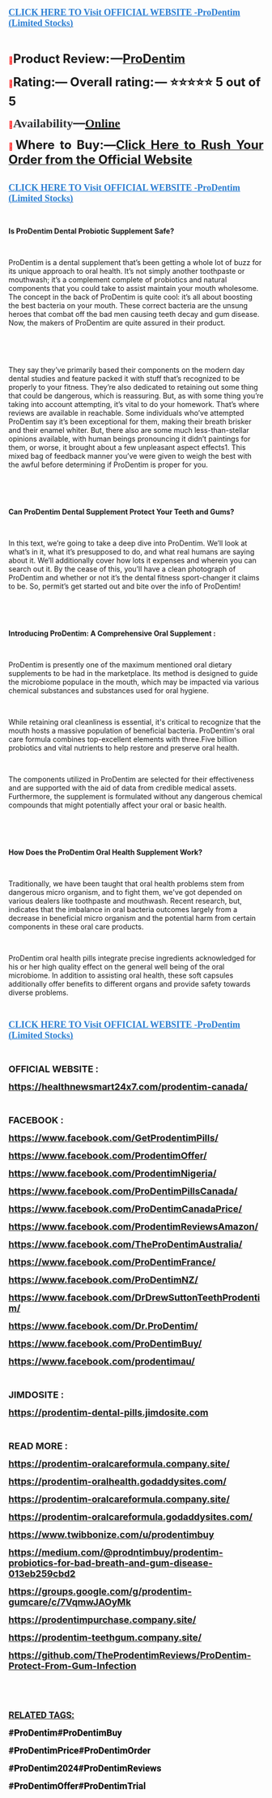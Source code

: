 <p align="left"><strong><a href="https://healthnewsmart24x7.com/prodentim-canada-buy/" target="_blank"><span style="color: #2b7ed2;"><span style="font-family: source-serif-pro, Georgia, Cambria, 'Times New Roman', Times, serif;"><span style="font-size: large;"><span lang="en-US"><u>CLICK HERE TO Visit OFFICIAL WEBSITE -ProDentim (Limited Stocks)</u></span></span></span></span></a></strong></p>
<p>&nbsp;</p>
<p align="justify"><span style="color: #ff0000;">📣</span><span style="font-size: x-large;"><span lang="en-US"><strong>Product Review: &mdash;</strong></span></span><a href="https://www.facebook.com/GetProdentimPills/" target="_blank"><span style="font-size: x-large;"><span lang="en-US"><strong>ProDentim </strong></span></span></a></p>
<p><span style="color: #ff0000;">📣</span><span style="font-size: x-large;"><span lang="en-US"><strong>Rating:&mdash; Overall rating: &mdash; ⭐⭐⭐⭐⭐ 5 out of 5</strong></span></span></p>
<p><strong><span style="color: #ff0000;">📣</span></strong><strong><span style="color: #323335;"><span style="font-family: 'PT Serif', serif;"><span style="font-size: x-large;"><span lang="en-US"><strong>Availability</strong></span></span></span></span></strong><strong><span style="color: #323335;"><span style="font-size: x-large;">&mdash;</span></span></strong><strong><a href="https://www.facebook.com/ProdentimOffer/" target="_blank"><span style="font-family: 'PT Serif', serif;"><span style="font-size: x-large;"><span lang="en-US"><u><strong>Online</strong></u></span></span></span></a></strong></p>
<p align="justify"><span style="color: #ff0000;">📣</span><span style="font-size: x-large;"><span lang="en-US"><strong>Where to Buy:&mdash;</strong></span></span><a href="https://www.facebook.com/ProdentimNigeria/"><span style="font-size: x-large;"><strong>Click Here to Rush Your Order from the Official Website</strong></span></a></p>
<p><br /> <strong><a href="https://www.facebook.com/ProDentimPillsCanada/" target="_blank"><span style="color: #2b7ed2;"><span style="font-family: source-serif-pro, Georgia, Cambria, 'Times New Roman', Times, serif;"><span style="font-size: large;"><span lang="en-US"><u><strong>CLICK HERE TO Visit OFFICIAL WEBSITE -ProDentim (Limited Stocks)</strong></u></span></span></span></span></a></strong></p>
<p>&nbsp;</p>
<p><strong>Is ProDentim Dental Probiotic Supplement Safe?</strong></p>
<p>&nbsp;</p>
<p>ProDentim is a dental supplement that&rsquo;s been getting a whole lot of buzz for its unique approach to oral health. It&rsquo;s not simply another toothpaste or mouthwash; it&rsquo;s a complement complete of probiotics and natural components that you could take to assist maintain your mouth wholesome. The concept in the back of ProDentim is quite cool: it&rsquo;s all about boosting the best bacteria on your mouth. These correct bacteria are the unsung heroes that combat off the bad men causing teeth decay and gum disease. Now, the makers of ProDentim are quite assured in their product.</p>
<p>&nbsp;</p>
<p>&nbsp;</p>
<p>They say they&rsquo;ve primarily based their components on the modern day dental studies and feature packed it with stuff that&rsquo;s recognized to be properly to your fitness. They&rsquo;re also dedicated to retaining out some thing that could be dangerous, which is reassuring. But, as with some thing you&rsquo;re taking into account attempting, it&rsquo;s vital to do your homework. That&rsquo;s where reviews are available in reachable. Some individuals who&rsquo;ve attempted ProDentim say it&rsquo;s been exceptional for them, making their breath brisker and their enamel whiter. But, there also are some much less-than-stellar opinions available, with human beings pronouncing it didn&rsquo;t paintings for them, or worse, it brought about a few unpleasant aspect effects1. This mixed bag of feedback manner you&rsquo;ve were given to weigh the best with the awful before determining if ProDentim is proper for you.</p>
<p>&nbsp;</p>
<p>&nbsp;</p>
<p><strong>Can ProDentim Dental Supplement Protect Your Teeth and Gums?</strong></p>
<p>&nbsp;</p>
<p>In this text, we&rsquo;re going to take a deep dive into ProDentim. We&rsquo;ll look at what&rsquo;s in it, what it&rsquo;s presupposed to do, and what real humans are saying about it. We&rsquo;ll additionally cover how lots it expenses and wherein you can search out it. By the cease of this, you&rsquo;ll have a clean photograph of ProDentim and whether or not it&rsquo;s the dental fitness sport-changer it claims to be. So, permit&rsquo;s get started out and bite over the info of ProDentim!</p>
<p>&nbsp;</p>
<p>&nbsp;</p>
<p><strong>Introducing ProDentim: A Comprehensive Oral Supplement :</strong></p>
<p>&nbsp;</p>
<p>ProDentim is presently one of the maximum mentioned oral dietary supplements to be had in the marketplace. Its method is designed to guide the microbiome populace in the mouth, which may be impacted via various chemical substances and substances used for oral hygiene.</p>
<p>&nbsp;</p>
<p>While retaining oral cleanliness is essential, it's critical to recognize that the mouth hosts a massive population of beneficial bacteria. ProDentim's oral care formula combines top-excellent elements with three.Five billion probiotics and vital nutrients to help restore and preserve oral health.</p>
<p>&nbsp;</p>
<p>The components utilized in ProDentim are selected for their effectiveness and are supported with the aid of data from credible medical assets. Furthermore, the supplement is formulated without any dangerous chemical compounds that might potentially affect your oral or basic health.</p>
<p>&nbsp;</p>
<p>&nbsp;</p>
<p><strong>How Does the ProDentim Oral Health Supplement Work?</strong></p>
<p>&nbsp;</p>
<p>Traditionally, we have been taught that oral health problems stem from dangerous micro organism, and to fight them, we've got depended on various dealers like toothpaste and mouthwash. Recent research, but, indicates that the imbalance in oral bacteria outcomes largely from a decrease in beneficial micro organism and the potential harm from certain components in these oral care products.</p>
<p>&nbsp;</p>
<p>ProDentim oral health pills integrate precise ingredients acknowledged for his or her high quality effect on the general well being of the oral microbiome. In addition to assisting oral health, these soft capsules additionally offer benefits to different organs and provide safety towards diverse problems.</p>
<p>&nbsp;</p>
<p align="left"><strong><a href="https://www.facebook.com/TheProDentimAustralia/" target="_blank"><span style="color: #2b7ed2;"><span style="font-family: source-serif-pro, Georgia, Cambria, 'Times New Roman', Times, serif;"><span style="font-size: large;"><span lang="en-US"><u><strong>CLICK HERE TO Visit OFFICIAL WEBSITE -ProDentim (Limited Stocks)</strong></u></span></span></span></span></a></strong></p>
<p align="left">&nbsp;</p>
<p><span style="font-size: large;"><strong>OFFICIAL WEBSITE :</strong></span></p>
<p><span style="font-size: large;"><strong><a href="https://healthnewsmart24x7.com/prodentim-canada/"><span style="font-size: large;">https://healthnewsmart24x7.com/prodentim-canada/</span></a></strong></span></p>
<p>&nbsp;</p>
<p><span style="font-size: large;"><strong><span style="font-size: large;">FACEB</span><span style="font-size: large;">O</span><span style="font-size: large;">OK :</span></strong></span></p>
<p><span style="font-size: large;"><strong><a href="https://www.facebook.com/GetProdentimPills/"><span style="font-size: large;">https://www.facebook.com/GetProdentimPills/</span></a></strong></span></p>
<p><span style="font-size: large;"><strong><a href="https://www.facebook.com/ProdentimOffer/"><span style="font-size: large;">https://www.facebook.com/ProdentimOffer/</span></a></strong></span></p>
<p><span style="font-size: large;"><strong><a href="https://www.facebook.com/ProdentimNigeria/"><span style="font-size: large;">https://www.facebook.com/ProdentimNigeria/</span></a></strong></span></p>
<p><span style="font-size: large;"><strong><a href="https://www.facebook.com/ProDentimPillsCanada/"><span style="font-size: large;">https://www.facebook.com/ProDentimPillsCanada/</span></a></strong></span></p>
<p><span style="font-size: large;"><strong><a href="https://www.facebook.com/ProDentimCanadaPrice/"><span style="font-size: large;">https://www.facebook.com/ProDentimCanadaPrice/</span></a></strong></span></p>
<p><span style="font-size: large;"><strong><a href="https://www.facebook.com/ProdentimReviewsAmazon/"><span style="font-size: large;">https://www.facebook.com/ProdentimReviewsAmazon/</span></a></strong></span></p>
<p><span style="font-size: large;"><strong><a href="https://www.facebook.com/TheProDentimAustralia/"><span style="font-size: large;">https://www.facebook.com/TheProDentimAustralia/</span></a></strong></span></p>
<p><span style="font-size: large;"><strong><a href="https://www.facebook.com/ProDentimFrance/"><span style="font-size: large;">https://www.facebook.com/ProDentimFrance/</span></a></strong></span></p>
<p><span style="font-size: large;"><strong><a href="https://www.facebook.com/ProDentimNZ/"><span style="font-size: large;">https://www.facebook.com/ProDentimNZ/</span></a></strong></span></p>
<p><span style="font-size: large;"><strong><a href="https://www.facebook.com/DrDrewSuttonTeethProdentim/"><span style="font-size: large;">https://www.facebook.com/DrDrewSuttonTeethProdentim/</span></a></strong></span></p>
<p><span style="font-size: large;"><strong><a href="https://www.facebook.com/Dr.ProDentim/"><span style="font-size: large;">https://www.facebook.com/Dr.ProDentim/</span></a></strong></span></p>
<p><span style="font-size: large;"><strong><a href="https://www.facebook.com/ProDentimBuy/"><span style="font-size: large;">https://www.facebook.com/ProDentimBuy/</span></a></strong></span></p>
<p><span style="font-size: large;"><strong><a href="https://www.facebook.com/prodentimau/"><span style="font-size: large;">https://www.facebook.com/prodentimau/</span></a></strong></span></p>
<p>&nbsp;</p>
<p><span style="font-size: large;"><strong><span style="font-size: large;">JIMDOSITE :</span></strong></span></p>
<p><span style="font-size: large;"><strong><a href="https://prodentim-dental-pills.jimdosite.com/"><span style="font-size: large;">https://prodentim-dental-pills.jimdosite.com</span></a></strong></span></p>
<p>&nbsp;</p>
<p><span style="font-size: large;"><strong><span style="font-size: large;">READ MORE :</span></strong></span></p>
<p><span style="font-size: large;"><strong><a href="https://prodentim-oralcareformula.company.site/"><span style="font-size: large;">https://prodentim-oralcareformula.company.site/</span></a></strong></span></p>
<p><span style="font-size: large;"><strong><a href="https://prodentim-oralhealth.godaddysites.com/"><span style="font-size: large;">https://prodentim-oralhealth.godaddysites.com/</span></a></strong></span></p>
<p><span style="font-size: large;"><strong><a href="https://prodentim-oralcareformula.company.site/"><span style="font-size: large;">https://prodentim-oralcareformula.company.site/</span></a></strong></span></p>
<p><span style="font-size: large;"><strong><a href="https://prodentim-oralcareformula.godaddysites.com/"><span style="font-size: large;">https://prodentim-oralcareformula.godaddysites.com/</span></a></strong></span></p>
<p><span style="font-size: large;"><strong><a href="https://www.twibbonize.com/u/prodentimbuy"><span style="font-size: large;">https://www.twibbonize.com/u/prodentimbuy</span></a></strong></span></p>
<p><span style="font-size: large;"><strong><a href="https://medium.com/@prodntimbuy/prodentim-probiotics-for-bad-breath-and-gum-disease-013eb259cbd2"><span style="font-size: large;">https://medium.com/@prodntimbuy/prodentim-probiotics-for-bad-breath-and-gum-disease-013eb259cbd2</span></a></strong></span></p>
<p><span style="font-size: large;"><strong><a href="https://groups.google.com/g/prodentim-gumcare/c/7VqmwJAOyMk"><span style="font-size: large;">https://groups.google.com/g/prodentim-gumcare/c/7VqmwJAOyMk</span></a></strong></span></p>
<p><span style="font-size: large;"><strong><a href="https://prodentimpurchase.company.site/"><span style="font-size: large;">https://prodentimpurchase.company.site/</span></a></strong></span></p>
<p><span style="font-size: large;"><strong><a href="https://prodentim-teethgum.company.site/"><span style="font-size: large;">https://prodentim-teethgum.company.site/</span></a></strong></span></p>
<p><span style="font-size: large;"><strong><a href="https://github.com/TheProdentimReviews/ProDentim-Protect-From-Gum-Infection"><span style="font-size: large;">https://github.com/TheProdentimReviews/ProDentim-Protect-From-Gum-Infection</span></a></strong></span></p>
<p align="left">&nbsp;</p>
<p align="left">&nbsp;</p>
<p><strong><span style="color: #1c1c1c;"><span style="font-family: Roboto, sans-serif;"><span style="font-size: large;"><span lang="en-US"><u><strong>RELATED TAGS:</strong></u></span></span></span></span></strong></p>
<p><span style="color: #000000;"><span style="font-family: Roboto, sans-serif;"><span style="font-size: large;"><strong>#ProDentim#ProDentimBuy</strong></span></span></span></p>
<p><span style="color: #000000;"><span style="font-family: Roboto, sans-serif;"><span style="font-size: large;"><strong>#ProDentimPrice#ProDentimOrder</strong></span></span></span></p>
<p><span style="color: #000000;"><span style="font-family: Roboto, sans-serif;"><span style="font-size: large;"><strong>#ProDentim2024#ProDentimReviews</strong></span></span></span></p>
<p><span style="color: #000000;"><span style="font-family: Roboto, sans-serif;"><span style="font-size: large;"><strong>#ProDentimOffer#ProDentimTrial</strong></span></span></span></p>
